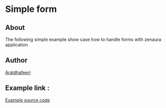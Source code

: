 # Simple form

## About 
The following simple example show case how to handle forms with zenaura application 

## Author
<a  target="_blank" href="https://github.com/ARAldhafeeri">Araldhafeeri</a>

## Example link :
<a  target="_blank" href="https://github.com/ARAldhafeeri/zenaura-examples/tree/main/handling_forms">Example source code</a>